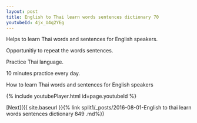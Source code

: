 ```yaml
---
layout: post
title: English to Thai learn words sentences dictionary 70 
youtubeId: 4jx_U4q2YEg
---
```

 
 
Helps to learn Thai words and sentences for English speakers.

Opportunitiy to repeat the words sentences. 

Practice Thai language. 
 
10 minutes practice every day. 
 
How to learn Thai words and sentences for English speakers 
 
{% include youtubePlayer.html id=page.youtubeId %}
 
 
[Next]({{ site.baseurl }}{% link  split1/_posts/2016-08-01-English to thai learn words sentences dictionary 849 .md%})
 
